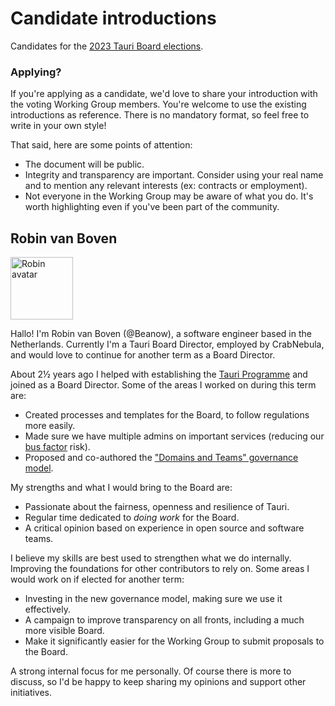 # Candidate introductions

Candidates for the [2023 Tauri Board elections](README.md).

### Applying?

If you're applying as a candidate, we'd love to share your introduction with the voting Working Group members. You're welcome to use the existing introductions as reference. There is no mandatory format, so feel free to write in your own style!

That said, here are some points of attention:

- The document will be public.
- Integrity and transparency are important. Consider using your real name and to mention any relevant interests (ex: contracts or employment).
- Not everyone in the Working Group may be aware of what you do. It's worth highlighting even if you've been part of the community.

## Robin van Boven

<img alt="Robin avatar" src="https://avatars.githubusercontent.com/u/497556?v=4&s=200" width="100" />

<!-- Opening -->

Hallo! I'm Robin van Boven (@Beanow), a software engineer based in the Netherlands. Currently I'm a Tauri Board Director, employed by CrabNebula, and would love to continue for another term as a Board Director.

<!-- History with / relevance for Tauri -->

About 2½ years ago I helped with establishing the [Tauri Programme][statutes] and joined as a Board Director. Some of the areas I worked on during this term are:

- Created processes and templates for the Board, to follow regulations more easily.
- Made sure we have multiple admins on important services (reducing our [bus factor] risk).
- Proposed and co-authored the ["Domains and Teams" governance model][governance].

<!-- What you bring to the table -->

My strengths and what I would bring to the Board are:

- Passionate about the fairness, openness and resilience of Tauri.
- Regular time dedicated to _doing work_ for the Board.
- A critical opinion based on experience in open source and software teams.

<!-- Future for Tauri; What you're interested in realizing next term. -->

I believe my skills are best used to strengthen what we do internally. Improving the foundations for other contributors to rely on. Some areas I would work on if elected for another term:

- Investing in the new governance model, making sure we use it effectively.
- A campaign to improve transparency on all fronts, including a much more visible Board.
- Make it significantly easier for the Working Group to submit proposals to the Board.

A strong internal focus for me personally. Of course there is more to discuss, so I'd be happy to keep sharing my opinions and support other initiatives.

[statutes]: https://dracc.commonsconservancy.org/0035/ "Statutes of Tauri"
[bus factor]: https://en.wikipedia.org/wiki/Bus_factor "Bus factor - Wikipedia"
[governance]: https://tauri.app/about/governance "Tauri Governance"
